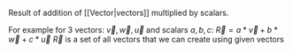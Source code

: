 Result of addition of [[Vector|vectors]] multiplied by scalars.

For example for 3 vectors: $\vec{v},\vec{w},\vec{u}$ and scalars $a,b,c$:
$\vec{R} = a * \vec{v} + b * \vec{w} + c * \vec{u}$
$\vec{R}$ is a set of all vectors that we can create using given vectors